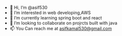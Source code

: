 - 👋 Hi, I’m @asif530
- 👀 I’m interested in web developing,AWS
- 🌱 I’m currently learning spring boot and react
- 💞️ I’m looking to collaborate on projrcts built with java
- 📫 You Can reach me at asifkamal530@gmail.com

<!---
asif530/asif530 is a ✨ special ✨ repository because its `README.md` (this file) appears on your GitHub profile.
You can click the Preview link to take a look at your changes.
--->
